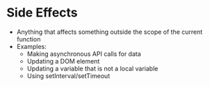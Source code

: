 # Side Effects

* Anything that affects something outside the scope of the current function
* Examples:
    * Making asynchronous API calls for data
    * Updating a DOM element
    * Updating a variable that is not a local variable
    * Using setInterval/setTimeout
